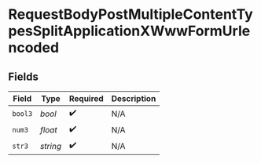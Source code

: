 # RequestBodyPostMultipleContentTypesSplitApplicationXWwwFormUrlencoded


## Fields

| Field              | Type               | Required           | Description        |
| ------------------ | ------------------ | ------------------ | ------------------ |
| `bool3`            | *bool*             | :heavy_check_mark: | N/A                |
| `num3`             | *float*            | :heavy_check_mark: | N/A                |
| `str3`             | *string*           | :heavy_check_mark: | N/A                |